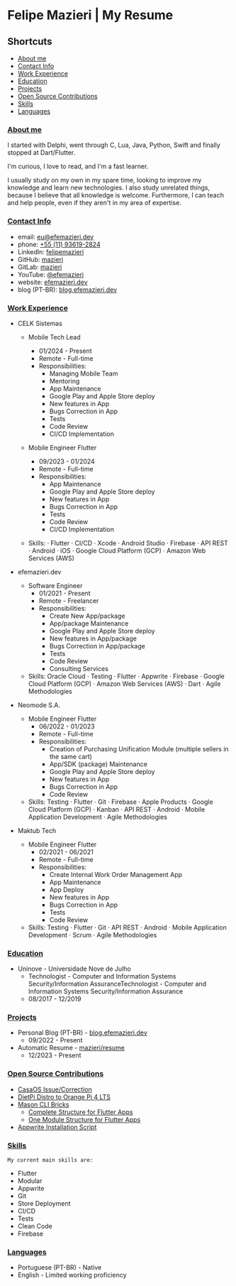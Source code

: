 # Felipe Mazieri | My Resume

<!-- EXCLUDE - remove_init -  EXCLUDE -->

## Shortcuts

- [About me](#about-me)
- [Contact Info](#contact-info)
- [Work Experience](#work-experience)
- [Education](#education)
- [Projects](#projects)
- [Open Source Contributions](#open-source-contributions)
- [Skills](#skills)
- [Languages](#languages)

<!-- EXCLUDE - remove_end -  EXCLUDE -->

### [About me](#shortcuts)

I started with Delphi, went through C, Lua, Java, Python, Swift and finally stopped at Dart/Flutter.

I'm curious, I love to read, and I'm a fast learner. 

I usually study on my own in my spare time, looking to improve my knowledge and learn new technologies.
I also study unrelated things, because I believe that all knowledge is welcome. Furthermore, I can teach and help people, even if they aren't in my area of expertise.

### [Contact Info](#shortcuts)

- email: [eu@efemazieri.dev](mailto:eu@efemazieri.dev)
- phone: [+55 (11) 93619-2824](tel:+5511936192824)
- LinkedIn: [felipemazieri](https://www.linkedin.com/in/felipemazieri/)
- GitHub: [mazieri](https://github.com/mazieri)
- GitLab: [mazieri](https://gitlab.com/mazieri)
- YouTube: [@efemazieri](https://www.youtube.com/@efemazieri)
- website: [efemazieri.dev](https://efemazieri.dev/)
- blog (PT-BR): [blog.efemazieri.dev](https://blog.efemazieri.dev/)

### [Work Experience](#shortcuts)

- CELK Sistemas
  - Mobile Tech Lead
    - 01/2024 - Present
    - Remote - Full-time
    - Responsibilities:
      - Managing Mobile Team
      - Mentoring
      - App Maintenance
      - Google Play and Apple Store deploy
      - New features in App
      - Bugs Correction in App
      - Tests
      - Code Review
      - CI/CD Implementation


  - Mobile Engineer Flutter
    - 09/2023 - 01/2024
    - Remote - Full-time
    - Responsibilities:
      - App Maintenance
      - Google Play and Apple Store deploy
      - New features in App
      - Bugs Correction in App
      - Tests
      - Code Review
      - CI/CD Implementation
  - Skills: · Flutter · CI/CD · Xcode · Android Studio · Firebase · API REST · Android · iOS · Google Cloud Platform (GCP) · Amazon Web Services (AWS)


- efemazieri.dev
  - Software Engineer
    - 01/2021 - Present
    - Remote - Freelancer
    - Responsibilities:
      - Create New App/package
      - App/package Maintenance
      - Google Play and Apple Store deploy
      - New features in App/package
      - Bugs Correction in App/package
      - Tests
      - Code Review
      - Consulting Services
  - Skills: Oracle Cloud · Testing · Flutter · Appwrite · Firebase · Google Cloud Platform (GCP) · Amazon Web Services (AWS) · Dart · Agile Methodologies


- Neomode S.A.
  - Mobile Engineer Flutter
    - 06/2022 - 01/2023
    - Remote - Full-time
    - Responsibilities:
      - Creation of Purchasing Unification Module (multiple sellers in the same cart)
      - App/SDK (package) Maintenance
      - Google Play and Apple Store deploy
      - New features in App
      - Bugs Correction in App
      - Code Review
  - Skills: Testing · Flutter · Git · Firebase · Apple Products · Google Cloud Platform (GCP) · Kanban · API REST · Android · Mobile Application Development · Agile Methodologies


- Maktub Tech
  - Mobile Engineer Flutter
    - 02/2021 - 06/2021
    - Remote - Full-time
    - Responsibilities:
      - Create Internal Work Order Management App
      - App Maintenance
      - App Deploy
      - New features in App
      - Bugs Correction in App
      - Tests
      - Code Review
  - Skills: Testing · Flutter · Git · API REST · Android · Mobile Application Development · Scrum · Agile Methodologies

### [Education](#shortcuts)

- Uninove - Universidade Nove de Julho
  - Technologist - Computer and Information Systems Security/Information AssuranceTechnologist - Computer and Information Systems Security/Information Assurance
  - 08/2017 - 12/2019

### [Projects](#shortcuts)

- Personal Blog (PT-BR) - [blog.efemazieri.dev](https://blog.efemazieri.dev)
  - 09/2022 - Present
- Automatic Resume - [mazieri/resume](https://github.com/mazieri/resume)
  - 12/2023 - Present

### [Open Source Contributions](#shortcuts)

- [CasaOS Issue/Correction](https://github.com/IceWhaleTech/CasaOS/issues/916)
- [DietPi Distro to Orange Pi 4 LTS](https://gitlab.com/mazieri/orange/-/tree/main/IMG/DietPi/v1.0?ref_type=heads)
- [Mason CLI Bricks](https://github.com/mazieri/bricks)
  - [Complete Structure for Flutter Apps](https://brickhub.dev/bricks/struct_cplt/1.0.0)
  - [One Module Structure for Flutter Apps](https://brickhub.dev/bricks/mod/1.0.0)
- [Appwrite Installation Script](https://gitlab.com/mazieri/get_appwrite)

### [Skills](#shortcuts)

`My current main skills are:`

- Flutter
- Modular
- Appwrite
- Git
- Store Deployment
- CI/CD
- Tests
- Clean Code
- Firebase

### [Languages](#shortcuts)

- Portuguese (PT-BR) - Native
- English - Limited working proficiency
